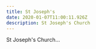 ```yaml
---
title: St Joseph's
date: 2020-01-07T11:00:11.926Z
description: St Joseph's Church
---
```

St Joseph's Church...
